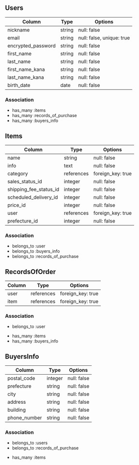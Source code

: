 ## Users

| Column             | Type         | Options                   |
|--------------------|--------------|---------------------------|
| nickname           | string       | null: false               |
| email              | string       | null: false, unique: true |
| encrypted_password | string       | null: false               |
| first_name         | string       | null: false               | 
| last_name          | string       | null: false               |
| first_name_kana    | string       | null: false               |
| last_name_kana     | string       | null: false               |
| birth_date         | date         | null: false               |

### Association

* has_many :items
* has_many :records_of_purchase
* has_many :buyers_info

## Items

| Column                 | Type         | Options           |
|------------------------|--------------|-------------------|
| name                   | string       | null: false       |
| info                   | text         | null: false       |
| category               | references   | foreign_key: true |
| sales_status_id        | integer      | null: false       |
| shipping_fee_status_id | integer      | null: false       |
| scheduled_delivery_id  | integer      | null: false       |
| price_id               | integer      | null: false       |
| user                   | references   | foreign_key: true |
| prefecture_id          | integer      | null: false       |

### Association

- belongs_to :user
- belongs_to :buyers_info
- belongs_to :records_of_purchase


## RecordsOfOrder

| Column          | Type         | Options           |
|-----------------|--------------|-------------------|
| user            | references   | foreign_key: true |
| item            | references   | foreign_key: true |

### Association

- belongs_to :user
* has_many :items
* has_many :buyers_info

## BuyersInfo

| Column          | Type         | Options           |
|-----------------|--------------|-------------------|
| postal_code     | integer      | null: false       |
| prefecture      | string       | null: false       |
| city            | string       | null: false       |
| address         | string       | null: false       |
| building        | string       | null: false       |
| phone_number    | string       | null: false       |

### Association

- belongs_to :users
- belongs_to :records_of_purchase
* has_many :items